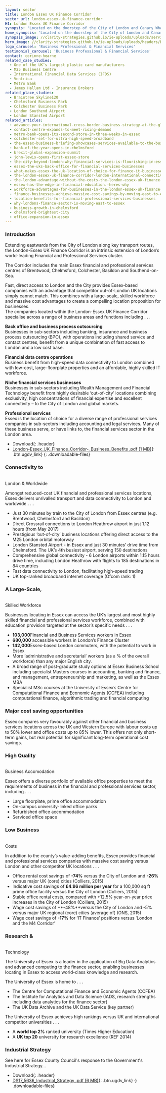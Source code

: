 ```yaml
---
layout: sector
title: London Essex UK Finance Corridor
sector_url: london-essex-uk-finance-corridor
H1: London Essex UK Finance Corridor
synopsis: 'Located on the doorstep of the City of London and Canary Wharf Essex is an ideal location for companies in the Business, Professional and Financial Services sector.'
home_synopsis: 'Located on the doorstep of the City of London and Canary Wharf Essex is an ideal location for companies in the Business, Professional and Financial Services sector.'
synopsis_image: //clarity-strategies.github.io/ie-uploads/uploads/services/BPDF_Synopsis_555x300.jpg
hero_image: //clarity-strategies.github.io/ie-uploads/uploads/headers/BPFS_Hero_Overlay_1980x600.jpg
logo_carousel: 'Business Professional & Financial Services'
testimonial_carousel: 'Business Professional & Financial Services'
contact: corinne-hearne
related_case_studies:
  - One of the UK’s largest plastic card manufacturers
  - M25 Business Centre
  - International Financial Data Services (IFDS)
  - Ventrica
  - Metro Bank
  - James Hallam Ltd - Insurance Brokers
related_place_studies:
  - Braintree Skyline120
  - Chelmsford Business Park
  - Colchester Business Park
  - London Southend Airport
  - London Stansted Airport
related_articles:
  - advance-your-international-cross-border-business-strategy-at-the-global-exp
  - contact-centre-expands-to-meet-rising-demand
  - metro-bank-opens-its-second-store-in-three-weeks-in-essex
  - colchester-set-for-ultra-high-speed-broadband
  - the-essex-business-briefing-showcases-services-available-to-the-business-co
  - bank-of-the-year-opens-in-chelmsford
  - brexit-global-expansion-summit
  - john-lewis-opens-first-essex-store
  - the-city-beyond-london-why-financial-services-is-flourishing-in-essex
  - essex-the-uks-back-office-for-financial-services-businesses
  - what-makes-essex-the-uk-location-of-choice-for-finance-it-businesses-and-da
  - the-london-essex-uk-finance-corridor-london-international-connectivity-adva
  - the-london-advantage-without-the-costs-the-london-essex-uk-finance-corridor
  - essex-has-the-edge-in-financial-education.-heres-why
  - workforce-advantages-for-businesses-in-the-london-essex-uk-finance-corridor
  - finance-businesses-achieve-massive-cost-savings-by-moving-east-to-essex
  - location-benefits-for-financial-professional-services-businesses
  - why-londons-finance-sector-is-moving-east-to-essex
  - business-growth-in-chelmsford
  - chelmsford-brightest-city
  - office-expansion-in-essex
---
```



### Introduction

Extending eastwards from the City of London along key transport routes, the London-Essex UK Finance Corridor is an intrinsic extension of London’s world-leading Financial and Professional Services cluster.

The Corridor includes the main Essex financial and professional services centres of Brentwood, Chelmsford, Colchester, Basildon and Southend-on-Sea.

Fast, direct access to London and the City provides Essex-based companies with an advantage that competitor out-of-London UK locations simply cannot match. This combines with a large-scale, skilled workforce and massive cost advantages to create a compelling location proposition for businesses.
<br>The companies located within the London-Essex UK Finance Corridor specialise across a range of business areas and functions including . . .

**Back office and business process outsourcing**
<br>Businesses in sub-sectors including banking, insurance and business process outsourcing (BPO), with operations including shared service and contact centres, benefit from a unique combination of fast access to London and a low cost base.

**Financial data centre operations**
<br>Business benefit from high-speed data connectivity to London combined with low-cost, large-floorplate properties and an affordable, highly skilled IT workforce.

**Niche financial services businesses**
<br>Businesses in sub-sectors including Wealth Management and Financial Technology benefit from highly desirable ‘out-of-city’ locations combining exclusivity, high concentrations of financial expertise and excellent connectivity – to the City of London and global markets.

**Professional services**
<br>Essex is the location of choice for a diverse range of professional services companies in sub-sectors including accounting and legal services. Many of these business serve, or have links to, the financial services sector in the London area.

* Download{: .header}
* [London-Essex_UK_Finance_Corridor-_Business_Benefits .pdf (1 MB)](//clarity-strategies.github.io/ie-uploads/uploads/pdf/London-Essex_UK_Finance_Corridor-_Business_Benefits.pdf){: .btn.ugdv_link}
{: .downloadable-files}

### Connectivity to
<br>London & Worldwide

Amongst reduced-cost UK financial and professional services locations, Essex delivers unrivalled transport and data connectivity to London and worldwide . . .

* Just 30 minutes by train to the City of London from Essex centres (e.g. Brentwood, Chelmsford and Basildon)
* Direct Crossrail connections to London Heathrow airport in just 1.12 hours (from May 2017)
* Prestigious ‘out-of-city’ business locations offering direct access to the M25 London orbital motorway
* London Stansted Airport - in Essex and just 30 minutes’ drive time from Chelmsford. The UK’s 4th busiest airport, serving 150 destinations
* Comprehensive global connectivity - 6 London airports within 1.15 hours drive time, including London Heathrow with flights to 185 destinations in 84 countries
* Fast data connectivity to London, facilitating high-speed trading
* UK top-ranked broadband internet coverage (Ofcom rank: 1)

### A Large-Scale,
<br>Skilled Workforce

Businesses locating in Essex can access the UK’s largest and most highly skilled financial and professional services workforce, combined with education provision targeted at the sector’s specific needs . . .

* **103,000**Financial and Business Services workers in Essex
* **680,000** accessible workers in London’s Finance Cluster
* **142,000**Essex-based London commuters, with the potential to work in Essex
* More ‘administrative and secretarial’ workers (as a % of the overall workforce) than any major English city.
* A broad range of post-graduate study options at Essex Business School including specialist Masters courses in accounting, banking and finance, and management, entrepreneurship and marketing, as well as the Essex MBA
* Specialist MSc courses at the University of Essex’s Centre for Computational Finance and Economic Agents (CCFEA) including computational finance, algorithmic trading and financial computing

### Major cost saving opportunities

Essex compares very favourably against other financial and business services locations across the UK and Western Europe with labour costs up to 50% lower and office costs up to 85% lower. This offers not only short-term gains, but real potential for significant long-term operational cost savings.

### High Quality
<br>Business Accomodation

Essex offers a diverse portfolio of available office properties to meet the requirements of business in the financial and professional services sector, including . . .

* Large floorplate, prime office accommodation
* On-campus university-linked office parks
* Refurbished office accommodation
* Serviced office space

### Low Business
<br>Costs

In addition to the county’s value-adding benefits, Essex provides financial and professional services companies with massive cost saving versus London and other competitor UK locations . . .

* Office rental cost savings of **-74%** versus the City of London and **-26%** versus major UK (core) cities (Colliers, 2015)
* Indicative cost savings of **£4.96 million per year** for a 100,000 sq ft prime office facility versus the City of London (Colliers, 2015)
* Stable office rental costs, compared with +12.5% year-on-year price increases in the City of London (Colliers, 2015)
* Wage cost savings of **-48%**versus the City of London and -5% versus major UK regional (core) cities (average of) (ONS, 2015)
* Wage cost savings of **-17%** for ‘IT Finance’ positions versus ‘London and the M4 Corridor’

### Research &
<br>Technology

The University of Essex is a leader in the application of Big Data Analytics and advanced computing to the finance sector, enabling businesses locating in Essex to access world-class knowledge and research.

The University of Essex is home to . . .

* The Centre for Computational Finance and Economic Agents (CCFEA)
* The Institute for Analytics and Data Science (IADS, research strengths including data analytics for the finance sector)
* The UK Data Archive and the UK Data Service (key partner)

The University of Essex achieves high rankings versus UK and international competitor universities . . .

* A **world top 2%** ranked university (Times Higher Education)
* A **UK top 20** university for research excellence (REF 2014)

### Industrial Strategy

See here for Essex County Council's response to the Government's Industrial Strategy...

* Download{: .header}
* [DS17_5636_Industrial_Strategy .pdf (6 MB)](//clarity-strategies.github.io/ie-uploads/uploads/pdf/DS17_5636_Industrial_Strategy.pdf){: .btn.ugdv_link}
{: .downloadable-files}